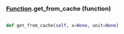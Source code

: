 ### [Function](Function.md).get_from_cache (function)


```py

def get_from_cache(self, x=None, unit=None)

```


